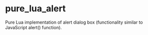 # pure_lua_alert
Pure Lua implementation of alert dialog box (functionality similar to JavaScript alert() function).

